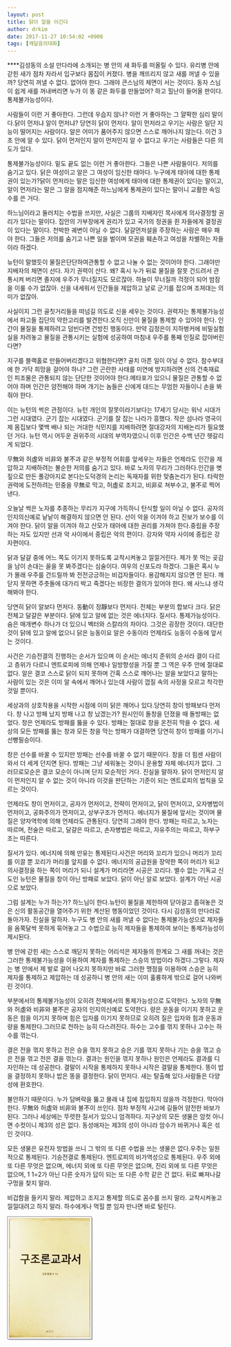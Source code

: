 ```yaml
---
layout: post
title: 닭이 알을 이긴다
author: drkim
date: 2017-11-27 10:54:02 +0900
tags: [깨달음의대화]
---
```

 ****김성동의 소설 만다라에 소개되는 병 안의 새 화두를 떠올릴 수 있다. 유리병 안에 갇힌 새가 점차 자라서 입구보다 몸집이 커졌다. 병을 깨뜨리지 않고 새를 꺼낼 수 있을까? 당연히 꺼낼 수 없다. 없어야 한다. 그래야 큰스님의 체면이 서는 것이다. 동자 스님이 쉽게 새를 꺼내버리면 누가 이 똥 같은 화두를 만들었어? 하고 힐난이 들어올 판이다. 통제불가능성이다.

  


사람들이 이런 거 좋아한다. 그런데 우습지 않나? 이런 거 좋아하는 그 얄팍한 심리 말이다.닭이 먼저냐 알이 먼저냐? 당연히 닭이 먼저다. 알이 먼저라고 우기는 사람은 일단 지능이 떨어지는 사람이다. 알은 어미가 품어주지 않으면 스스로 깨어나지 않는다. 이건 3초 안에 알 수 있다. 닭이 먼저인지 알이 먼저인지 알 수 없다고 우기는 사람들은 다른 의도가 있다.

  


통제불가능성이다. 밑도 끝도 없는 이런 거 좋아한다. 그들은 나쁜 사람들이다. 저의를 숨기고 있다. 닭은 여성이고 알은 그 여성이 임신한 태아다. 누구에게 태아에 대한 통제권이 있는가?닭이 먼저라는 말은 임신한 여성에게 태아에 대한 통제권이 있다는 말이고, 알이 먼저라는 말은 그 알을 점지해준 하느님에게 통제권이 있다는 말이니 교활한 속임수를 쓴 거다.

  


하느님이라고 둘러치는 수법을 쓰지만, 사실은 그룹의 지배자인 목사에게 의사결정할 권리가 있다는 말이다. 집안의 가부장에게 권리가 있고 국가의 정권을 쥔 자들에게 결정권이 있다는 말이다. 천박한 궤변이 아닐 수 없다. 달걀먼저설을 주장하는 사람은 매우 패야 한다. 그들은 저의를 숨기고 나쁜 일을 벌이며 모권을 훼손하고 여성을 차별하는 자들이라 하겠다.

  


뉴턴이 말했듯이 물질은단단하여관통할 수 없고 나눌 수 없는 것이어야 한다. 그래야만 지배자의 체면이 선다. 자기 권력이 산다. 왜? 혹시 누가 뒤로 물질을 잘못 건드려서 관통시켜 버리면 졸지에 우주가 무너질지도 모르잖아. 하늘이 무너질까 걱정이 되어 밤잠을 이룰 수가 없잖아. 신을 내세워서 인간들을 제압하고 날로 군기를 잡으며 조져대는 의미가 없잖아.

  


사실이지 그런 골칫거리들을 떠넘길 의도로 신을 세우는 것이다. 권력자는 통제불가능성에서 파고들 집단의 약한고리를 발견한다.오직 신만이 물질을 통제할 수 있어야 한다. 인간이 물질을 통제하려고 덤빈다면 건방진 행동이다. 만약 김정은이 지하벙커에 비밀실험실을 차려놓고 물질을 관통시키는 실험에 성공하여 마침내 우주를 통째 인질로 잡아버린다면?

  


지구를 블랙홀로 만들어버리겠다고 위협한다면? 골치 아픈 일이 아닐 수 없다. 참수부대에 한 가닥 희망을 걸어야 하나? 그런 곤란한 사태를 미연에 방지하려면 신의 건축재료인 피조물은 관통되지 않는 단단한 것이어야 한다.메타포가 있으니 물질은 관통할 수 없어야 하며 인간은 얌전해야 하며 개기는 놈들은 신에게 대드는 무엄한 자들이니 손을 봐줘야 한다.

  


이는 뉴턴의 썩은 관점이다. 뉴턴 개인의 잘못이라기보다는 17세기 당시는 워낙 시대가 그런 시대였다. 군기 잡는 시대였다. 군기를 잘 잡는 나라가 흥했다. 작은 섬나라 영국이 제 몸집보다 몇백 배나 되는 거대한 식민지를 지배하려면 절대강자의 지배논리가 필요했던 거다. 뉴턴 역시 어두운 권위주의 시대의 부역자였으니 이후 인간은 수백 년간 헷갈리게 되었다.

  


무無와 허虛와 비非와 불不과 같은 부정적 어휘를 앞세우는 자들은 언제라도 인간을 제압하고 지배하려는 불순한 저의를 숨기고 있다. 바로 노자의 무리가 그러하다.인간을 볏짚으로 만든 풀강아지로 본다는도덕경의 논리는 독재자를 위한 맞춤논리가 된다. 타락한 권력에 도전하려는 민중을 무無로 막고, 허虛로 조지고, 비非로 쳐부수고, 불不로 찍어낸다.

  


오늘날 썩은 노자를 추종하는 무리가 지구에 가득하니 탄식할 일이 아닐 수 없다. 공자의 인지의신예로 낱낱이 해결하지 않으면 안 된다. 선이 악을 이겨야 하고 진보가 보수를 이겨야 한다. 닭이 알을 이겨야 하고 산모가 태아에 대한 권리를 가져야 한다.중립을 주장하는 자도 있지만 선과 악 사이에서 중립은 악의 편이다. 강자와 약자 사이에 중립은 강자편이다.

  


닭과 달걀 중에 어느 쪽도 이기지 못하도록 교착시켜놓고 낄낄거린다. 제가 못 먹는 곶감을 남이 손대는 꼴을 못 봐주겠다는 심술이다. 여우의 신포도라 하겠다. 그들은 혹시 누가 몰래 우주를 건드릴까 봐 전전긍긍하는 비겁자들이다. 용감해지지 않으면 안 된다. 깨닫지 못하면 주춧돌에 대가리 박고 죽겠다는 비장한 결의가 있어야 한다. 왜 사느냐 생각해봐야 한다.

  


당연히 닭이 알보다 먼저다. 동動이 정靜보다 먼저다. 전체는 부분의 합보다 크다. 닭은 전체고 달걀은 부분이다. 닭에 있고 알에 없는 것은 에너지다. 질서다. 통제가능성이다. 숨은 매개변수 하나가 더 있으니 벡터와 스칼라의 차이다. 그것은 굉장한 것이다. 대단한 것이 닭에 있고 알에 없으니 닭은 능동이요 알은 수동이라 언제라도 능동이 수동에 앞서는 것이다.   


  


사건은 기승전결의 진행하는 순서가 있으며 이 순서는 에너지 준위의 순서라 결이 다르고 층위가 다르니 엔트로피에 의해 언제나 일방향성을 가질 뿐 그 역은 우주 안에 절대로 없다. 알은 결코 스스로 닭이 되지 못하며 간혹 스스로 깨어나는 알을 보았다고 말하는 사람이 있는 것은 이미 알 속에서 깨어나 있는데 사람이 껍질 속의 사정을 모르고 착각한 것일 뿐이다.

  


세상과의 상호작용을 시작한 시점에 이미 닭은 깨어나 있다.당연히 창이 방패보다 먼저다. 창 나고 방패 났지 방패 나고 창 났겠는가? 원시인이 돌창을 던졌을 때 돌방패는 없었다. 창은 언제라도 방패를 뚫을 수 있다. 방패는 절대로 창을 온전히 막을 수 없다. 세상의 모든 방패를 뚫는 창과 모든 창을 막는 방패가 대결하면 당연히 창이 방패를 이기니 선빵필승이다.

  


창은 선수를 바꿀 수 있지만 방패는 선수를 바꿀 수 없기 때문이다. 창을 더 힘센 사람이 와서 더 세게 던지면 된다. 방패는 그냥 세워놓는 것이니 운용할 자체 에너지가 없다. 그러므로모순은 결코 모순이 아니며 단지 모순적인 거다. 진실을 말하자. 닭이 먼저인지 알이 먼저인지 알 수 없는 것이 아니라 이것을 판단하는 기준이 되는 엔트로피의 법칙을 모르는 것이다.

  


언제라도 창이 먼저이고, 공자가 먼저이고, 전략이 먼저이고, 닭이 먼저이고, 오자병법이 먼저이고, 공화주의가 먼저이고, 상부구조가 먼저다. 에너지가 물질에 앞서는 것이며 물질은 양자역학에 의해 언제라도 관통된다. 당연히 그래야 한다. 방패는 따르고, 노자는 따르며, 전술은 따르고, 달걀은 따르고, 손자병법은 따르고, 자유주의는 따르고, 하부구조는 따른다.

  


질서가 있다. 에너지에 의해 만유는 통제된다.사건은 머리와 꼬리가 있으니 머리가 꼬리를 이끌 뿐 꼬리가 머리를 앞지를 수 없다. 에너지의 공급원을 장악한 쪽이 머리가 되고 의사결정을 하는 쪽이 머리가 되니 설계가 머리라면 시공은 꼬리다. 별수 없는 기독교 신도인 뉴턴은 물질을 창이 아닌 방패로 보았다. 닭이 아닌 알로 보았다. 설계가 아닌 시공으로 보았다.

  


그럼 설계는 누가 하는가? 하느님이 한다.뉴턴이 물질을 제한하여 닫아걸고 좁혀놓은 것은 신의 활동공간을 열어주기 위한 계산된 행동이었던 것이다. 다시 김성동의 만다라로 돌아가자. 진실을 말하자. 누구도 병 안의 새를 꺼낼 수 없다는 통제불가능성으로 제자들을 옴쭉달싹 못하게 묶어놓고 그 수법으로 능히 제자들을 통제하여 보이는 통제가능성이 제시된다.

  


병 안에 갇힌 새는 스스로 깨닫지 못하는 어리석은 제자들의 한계요 그 새를 꺼내는 것은 그러한 통제불가능성을 이용하여 제자를 통제하는 스승의 방법이라 하겠다.그렇다. 제자는 병 안에서 제 발로 걸어 나오지 못하지만 바로 그러한 맹점을 이용하여 스승은 능히 제자를 통제하고 제압하는 데 성공하니 병 안의 새는 이미 훌륭하게 밖으로 걸어 나와버린 것이다.

  


부분에서의 통제불가능성이 오히려 전체에서의 통제가능성으로 도약한다. 노자의 무無와 허虛와 비非와 불不은 공자의 인지의신예로 도약한다. 량은 운동을 이기지 못하고 운동은 힘을 이기지 못하며 힘은 입자를 이기지 못하므로 오히려 질은 입자와 힘과 운동과 량을 통제한다.그러므로 천하는 능히 다스려진다. 하수는 고수를 꺾지 못하나 고수는 하수를 꺾는다.

  


결은 전을 꺾지 못하고 전은 승을 꺾지 못하고 승은 기를 꺾지 못하나 기는 승을 꺾고 승은 전을 꺾고 전은 결을 꺾는다. 결과는 원인을 꺾지 못하나 원인은 언제라도 결과를 디자인하는 데 성공한다. 결말이 시작을 통제하지 못하나 시작은 결말을 통제한다. 똥이 밥을 결정하지 못하나 밥은 똥을 결정한다. 닭이 먼저다. 새는 탈출해 있다.사람들은 다양성에 환호한다.

  


불안하기 때문이다. 누가 담벼락을 뚫고 몰래 내 집에 침입하지 않을까 걱정한다. 막아야 한다. 무無와 허虛와 비非와 불不이 쓰인다. 점차 부정적 사고에 길들어 얌전한 바보가 된다. 그러나 세상에는 뚜렷한 질서가 있으니 엄격하다. 지구상의 모든 생물은 암컷 아니면 수컷이니 제3의 성은 없다. 동성애자는 제3의 성이 아니라 암수가 바뀌거나 혹은 섞인 것이다.

  


모든 생물은 유전자 방법을 쓰니 그 밖의 또 다른 수법을 쓰는 생물은 없다.우주는 일원적으로 통제된다. 기승전결로 통제된다. 엔트로피의 비가역성으로 통제된다. 우주 외에 또 다른 무엇은 없으며, 에너지 외에 또 다른 무엇은 없으며, 진리 외에 또 다른 무엇은 없으며, 1 1=2가 아닌 다른 숫자가 답이 되는 또 다른 수학 같은 건 없다. 뒤로 빠져나갈 구멍을 찾지 말라.

  


비겁함을 들키지 말라. 제압하고 조지고 통제할 의도로 꼼수를 쓰지 말라. 교착시켜놓고 낄낄대려고 하지 말라. 하수에게나 먹힐 뿐 임자 만나면 바로 털린다.

  


![00.jpg](files/attach/images/198/820/909/00.jpg)